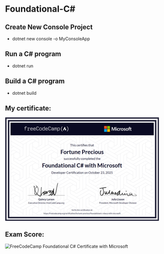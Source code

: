 # Foundational-C#

## Create New Console Project

-  dotnet new console -o MyConsoleApp

## Run a C# program

-  dotnet run

## Build a C# program
-  dotnet build

## My certificate:

<img src="./images/Certificate.png" alt="FreeCodeCamp Foundational C# Certificate with Microsoft">

## Exam Score:
<img src="./images/ExamRecord.png" alt="FreeCodeCamp Foundational C# Certificate with Microsoft">

